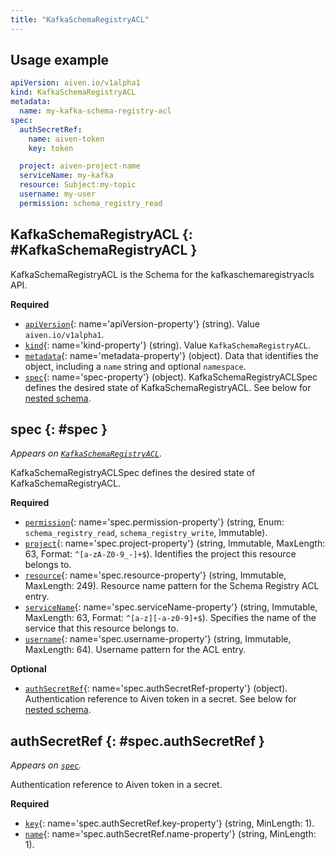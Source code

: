 ```yaml
---
title: "KafkaSchemaRegistryACL"
---
```


## Usage example

```yaml
apiVersion: aiven.io/v1alpha1
kind: KafkaSchemaRegistryACL
metadata:
  name: my-kafka-schema-registry-acl
spec:
  authSecretRef:
    name: aiven-token
    key: token

  project: aiven-project-name
  serviceName: my-kafka
  resource: Subject:my-topic
  username: my-user
  permission: schema_registry_read
```

## KafkaSchemaRegistryACL {: #KafkaSchemaRegistryACL }

KafkaSchemaRegistryACL is the Schema for the kafkaschemaregistryacls API.

**Required**

- [`apiVersion`](#apiVersion-property){: name='apiVersion-property'} (string). Value `aiven.io/v1alpha1`.
- [`kind`](#kind-property){: name='kind-property'} (string). Value `KafkaSchemaRegistryACL`.
- [`metadata`](#metadata-property){: name='metadata-property'} (object). Data that identifies the object, including a `name` string and optional `namespace`.
- [`spec`](#spec-property){: name='spec-property'} (object). KafkaSchemaRegistryACLSpec defines the desired state of KafkaSchemaRegistryACL. See below for [nested schema](#spec).

## spec {: #spec }

_Appears on [`KafkaSchemaRegistryACL`](#KafkaSchemaRegistryACL)._

KafkaSchemaRegistryACLSpec defines the desired state of KafkaSchemaRegistryACL.

**Required**

- [`permission`](#spec.permission-property){: name='spec.permission-property'} (string, Enum: `schema_registry_read`, `schema_registry_write`, Immutable).
- [`project`](#spec.project-property){: name='spec.project-property'} (string, Immutable, MaxLength: 63, Format: `^[a-zA-Z0-9_-]+$`). Identifies the project this resource belongs to.
- [`resource`](#spec.resource-property){: name='spec.resource-property'} (string, Immutable, MaxLength: 249). Resource name pattern for the Schema Registry ACL entry.
- [`serviceName`](#spec.serviceName-property){: name='spec.serviceName-property'} (string, Immutable, MaxLength: 63, Format: `^[a-z][-a-z0-9]+$`). Specifies the name of the service that this resource belongs to.
- [`username`](#spec.username-property){: name='spec.username-property'} (string, Immutable, MaxLength: 64). Username pattern for the ACL entry.

**Optional**

- [`authSecretRef`](#spec.authSecretRef-property){: name='spec.authSecretRef-property'} (object). Authentication reference to Aiven token in a secret. See below for [nested schema](#spec.authSecretRef).

## authSecretRef {: #spec.authSecretRef }

_Appears on [`spec`](#spec)._

Authentication reference to Aiven token in a secret.

**Required**

- [`key`](#spec.authSecretRef.key-property){: name='spec.authSecretRef.key-property'} (string, MinLength: 1).
- [`name`](#spec.authSecretRef.name-property){: name='spec.authSecretRef.name-property'} (string, MinLength: 1).
